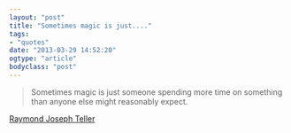 ```yaml
---
layout: "post"
title: "Sometimes magic is just...."
tags: 
- "quotes"
date: "2013-03-29 14:52:20"
ogtype: "article"
bodyclass: "post"
---
```


> Sometimes magic is just someone spending more time on something than anyone else might reasonably expect.

[Raymond Joseph Teller](http://www.esquire.com/features/teller-honor-system-1012)